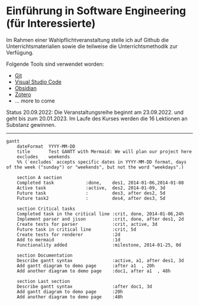 # Einführung in Software Engineering (für Interessierte)

Im Rahmen einer Wahlpflichtveranstaltung stelle ich auf Github die Unterrichtsmaterialien sowie die teilweise die Unterrichtsmethodik zur Verfügung.

Folgende Tools sind verwendet worden:

- [Git](https://git-scm.com/)
- [Visual Studio Code](https://code.visualstudio.com/)
- [Obsidian](https://obsidian.md/)
- [Zotero](https://www.zotero.org/)
-  ... more to come

Status 20.09.2022:  Die Veranstaltungsreihe beginnt am 23.09.2022. und geht bis zum 20.01.2023. Im Laufe des Kurses werden die 16 Lektionen an Substanz gewinnen.


---
```mermaid
gantt
    dateFormat  YYYY-MM-DD
    title       Test GANTT with Mermaid: We will plan our project here
    excludes    weekends
    %% (`excludes` accepts specific dates in YYYY-MM-DD format, days of the week ("sunday") or "weekends", but not the word "weekdays".)

    section A section
    Completed task            :done,    des1, 2014-01-06,2014-01-08
    Active task               :active,  des2, 2014-01-09, 3d
    Future task               :         des3, after des2, 5d
    Future task2              :         des4, after des3, 5d

    section Critical tasks
    Completed task in the critical line :crit, done, 2014-01-06,24h
    Implement parser and jison          :crit, done, after des1, 2d
    Create tests for parser             :crit, active, 3d
    Future task in critical line        :crit, 5d
    Create tests for renderer           :2d
    Add to mermaid                      :1d
    Functionality added                 :milestone, 2014-01-25, 0d

    section Documentation
    Describe gantt syntax               :active, a1, after des1, 3d
    Add gantt diagram to demo page      :after a1  , 20h
    Add another diagram to demo page    :doc1, after a1  , 48h

    section Last section
    Describe gantt syntax               :after doc1, 3d
    Add gantt diagram to demo page      :20h
    Add another diagram to demo page    :48h
```




